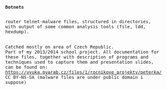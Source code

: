 <tt><b>Botnets</b><br></tt>

<tt><br>router telnet-malware files, structured in directories, with output of some common analysis tools (file, ldd, hexdump).<br><br> 
<br>Catched mostly on area of Czech Republic.<br> Part of my 2013/2014 school project. All documentation for these files, together with description of programs and techniques used to capture them and presentation slides, can be found on:</tt>
<br>
<tt>https://vyuka.gyarab.cz/files/1/rocnikove_projekty/peterka/ </tt>
<br>
<tt>CC BY-NS-SA (malware files are under public domain i suppose)
</tt>
